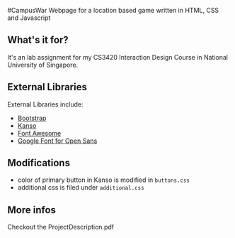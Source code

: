 #CampusWar
Webpage for a location based game written in HTML, CSS and Javascript

## What's it for?
It's an lab assignment for my CS3420 Interaction Design Course in National University of Singapore. 

## External Libraries
External Libraries include:
* [Bootstrap](http://getbootstrap.com/2.3.2/‎)
* [Kanso](http://www.kolszewski.com/kanso/)
* [Font Awesome](http://fortawesome.github.io/Font-Awesome/)
* [Google Font for Open Sans](http://www.google.com/fonts/specimen/Open+Sans)

## Modifications
* color of primary button in Kanso is modified in `buttons.css`
* additional css is filed under `additional.css`

## More infos
Checkout the ProjectDescription.pdf